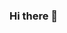 ### Hi there 👋

<!--
**ps-akhilesh/ps-akhilesh** is a ✨ _special_ ✨ repository because its `README.md` (this file) appears on your GitHub profile.

Here are some ideas to get you started:

- 🔭 I’m currently working on ...CSP
- 🌱 I’m currently learning ... CISSP
- 👯 I’m looking to collaborate on ...
- 🤔 I’m looking for help with ...
- 💬 Ask me about ...
- 📫 How to reach me: ...prameets84@gmail.com
- 😄 Pronouns: ...call me nothing
- ⚡ Fun fact: ...everything is funny 
-->

